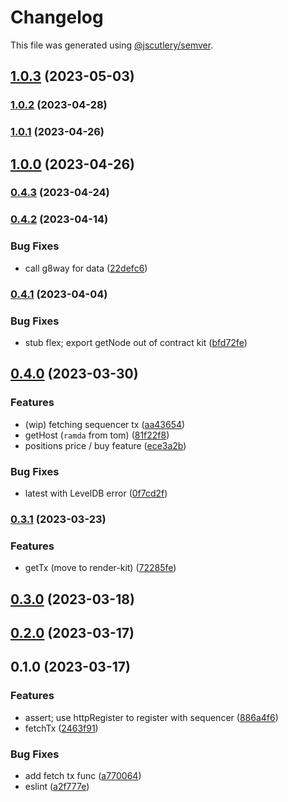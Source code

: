 # Changelog

This file was generated using [@jscutlery/semver](https://github.com/jscutlery/semver).

## [1.0.3](https://github.com/permafacts/facts-kit/compare/contract-kit-1.0.2...contract-kit-1.0.3) (2023-05-03)

### [1.0.2](https://github.com/permafacts/facts-kit/compare/contract-kit-1.0.1...contract-kit-1.0.2) (2023-04-28)

### [1.0.1](https://github.com/permafacts/facts-kit/compare/contract-kit-1.0.0...contract-kit-1.0.1) (2023-04-26)

## [1.0.0](https://github.com/permafacts/facts-kit/compare/contract-kit-0.4.3...contract-kit-1.0.0) (2023-04-26)

### [0.4.3](https://github.com/permafacts/facts-kit/compare/contract-kit-0.4.2...contract-kit-0.4.3) (2023-04-24)

### [0.4.2](https://github.com/permafacts/facts-kit/compare/contract-kit-0.4.1...contract-kit-0.4.2) (2023-04-14)


### Bug Fixes

* call g8way for data ([22defc6](https://github.com/permafacts/facts-kit/commit/22defc6ffade1f6f4df8dd57a1e1447ed935dca0))

### [0.4.1](https://github.com/permafacts/facts-kit/compare/contract-kit-0.4.0...contract-kit-0.4.1) (2023-04-04)


### Bug Fixes

* stub flex; export getNode out of contract kit ([bfd72fe](https://github.com/permafacts/facts-kit/commit/bfd72feb5d83b5271f70681526b153f7b9ed93fd))

## [0.4.0](https://github.com/permafacts/facts-kit/compare/contract-kit-0.3.1...contract-kit-0.4.0) (2023-03-30)


### Features

* (wip) fetching sequencer tx ([aa43654](https://github.com/permafacts/facts-kit/commit/aa43654ce63d3d10e1e896a85fa4f35f65502a0e))
* getHost (`ramda` from tom) ([81f22f8](https://github.com/permafacts/facts-kit/commit/81f22f80306875075f0353a5581e7bb5f53cf8b3))
* positions price / buy feature ([ece3a2b](https://github.com/permafacts/facts-kit/commit/ece3a2b598f027c814c08f1c648916c8bcd941b5))


### Bug Fixes

* latest with LevelDB error ([0f7cd2f](https://github.com/permafacts/facts-kit/commit/0f7cd2f8e8c208cd61f2664ffca604e60d8f9850))

### [0.3.1](https://github.com/permafacts/facts-kit/compare/contract-kit-0.3.0...contract-kit-0.3.1) (2023-03-23)


### Features

* getTx (move to render-kit) ([72285fe](https://github.com/permafacts/facts-kit/commit/72285fef73b90a4e953532256ea0b0fc109ee8e2))

## [0.3.0](https://github.com/permafacts/facts-kit/compare/contract-kit-0.2.0...contract-kit-0.3.0) (2023-03-18)

## [0.2.0](https://github.com/permafacts/facts-kit/compare/contract-kit-0.1.0...contract-kit-0.2.0) (2023-03-17)

## 0.1.0 (2023-03-17)


### Features

* assert; use httpRegister to register with sequencer ([886a4f6](https://github.com/permafacts/facts-kit/commit/886a4f6babf996d18cc1be8bd19eca6b5bd6479f))
* fetchTx ([2463f91](https://github.com/permafacts/facts-kit/commit/2463f913ea9001ef48b6fe9ab12bce716ec799de))


### Bug Fixes

* add fetch tx func ([a770064](https://github.com/permafacts/facts-kit/commit/a770064857380d64c91bd5132995ccd09fbe2313))
* eslint ([a2f777e](https://github.com/permafacts/facts-kit/commit/a2f777ee59147095a0c88ee5ed9be668da79e5d0))
